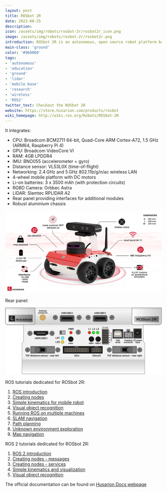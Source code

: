 ```yaml
---
layout: post
title: ROSbot 2R
date: 2023-08-25
description:
icon: /assets/img/robots/rosbot-2r/rosbot2r_icon.png
image: /assets/img/robots/rosbot-2r/rosbot2r.png
introduction: ROSbot 2R is an autonomous, open source robot platform based on Raspberry Pi 4 (ARM64). Reinforced with a development platform and free online resources such as set of tutorials, manuals, simulation model and more, it is a great choice for prototyping and learning how to program autonomous vehicles. ROS and ROS 2 system image options are available.
main-class: 'ground'
color: '#960000'
tags:
- 'autonomous'
- 'education'
- 'ground'
- 'lidar'
- 'mobile base'
- 'research'
- 'wireless'
- 'ROS2'
twitter_text: Checkout the ROSbot 2R
website: https://store.husarion.com/products/rosbot
wiki_homepage: http://wiki.ros.org/Robots/ROSbot-2R
---
```


It integrates:
 - CPU: Broadcom BCM2711 64-bit, Quad-Core ARM Cortex-A72, 1.5 GHz (ARM64, Raspberry Pi 4)
 - GPU: Broadcom VideoCore VI
 - RAM: 4GB LPDDR4
 - IMU: BNO055 (accelerometer + gyro)
 - Distance sensor: VL53L0X (time-of-flight)
 - Networking:  2.4 GHz and 5 GHz 802.11b/g/n/ac wireless LAN
 - 4-wheel mobile platform with DC motors
 - Li-on batteries: 3 x 3500 mAh (with protection circuits)
 - RGBD Camera: Orbbec Astra
 - LIDAR: Slamtec RPLIDAR A2
 - Rear panel providing interfaces for additional modules
 - Robust aluminium chassis


![Appearance](/assets/img/robots/rosbot-2r/rosbot2r_appearance.png)

Rear panel:

![Rear panel](/assets/img/robots/rosbot-2r/rosbot2r_rear_panel.png)

ROS tutorials dedicated for ROSbot 2R:
1. [ROS introduction](https://husarion.com/tutorials/ros-tutorials/1-ros-introduction)
2. [Creating nodes](https://husarion.com/tutorials/ros-tutorials/2-creating-nodes)
3. [Simple kinematics for mobile robot](https://husarion.com/tutorials/ros-tutorials/3-simple-kinematics-for-mobile-robot)
4. [Visual object recognition](https://husarion.com/tutorials/ros-tutorials/4-visual-object-recognition)
5. [Running ROS on multiple machines](https://husarion.com/tutorials/ros-tutorials/5-running-ros-on-multiple-machines)
6. [SLAM navigation](https://husarion.com/tutorials/ros-tutorials/6-slam-navigation)
7. [Path planning](https://husarion.com/tutorials/ros-tutorials/7-path-planning)
8. [Unknown environment exploration](https://husarion.com/tutorials/ros-tutorials/8-unknown-environment-exploration)
9. [Map navigation](https://husarion.com/tutorials/ros-tutorials/9-map-navigation)

ROS 2 tutorials dedicated for ROSbot 2R:
1. [ROS 2 introduction](https://husarion.com/tutorials/ros2-tutorials/1-ros2-introduction/)
2. [Creating nodes - messages](https://husarion.com/tutorials/ros2-tutorials/2-creating-nodes-messages/)
3. [Creating nodes - services](https://husarion.com/tutorials/ros2-tutorials/3-creating-nodes-services/)
4. [Simple kinematics and visualization](https://husarion.com/tutorials/ros2-tutorials/4-simple-kinematics-and-visualization/)
5. [Visual object recognition](https://husarion.com/tutorials/ros2-tutorials/5-visual-object-recognition/)

The official documentation can be found on [Husarion Docs webpage](https://husarion.com/manuals/rosbot)
